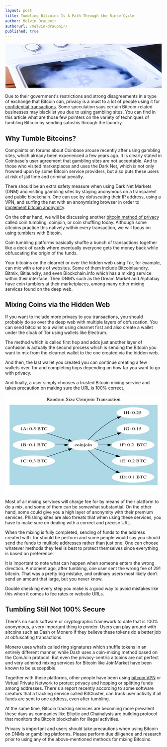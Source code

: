 ```yaml
---
layout: post
title: Tumbling Bitcoins Is A Path Through the Rinse Cycle
author: Melvin Draupnir
authorurl: /melvin-draupnir/
published: true
---
```


<center><img src="/images/tumbling-bitcoins-is-a-path-through-the-rinse-cycle/tumbling-bitcoins-a-guide-through-rinse-cycle-image.jpg" alt="tumbling bitcoins a guide through rinse cycle" /></center>

<p>Due to their government's restrictions and strong disagreements in a type of exchange that Bitcoin can, privacy is a must to a lot of people using it for <a href="/confidential-transactions/">confidential transactions</a>. Some speculation says certain Bitcoin-related businesses may blacklist you due to using gambling sites. You can find in this article what are those few pointers on the variety of techniques of tumbling Bitcoin by sending satoshis through the laundry.</p>

<h2>Why Tumble Bitcoins?</h2>

<p>Complaints on forums about Coinbase arouse recently after using gambling sites, which already been  experienced a few years ago. It is clearly stated in Coinbase's user agreement that gambling sites are not acceptable. And to those who visited marketplaces and uses the Dark Net, which is not only frowned upon by some Bitcoin service providers, but also puts these users at risk of jail time and criminal penalty.</p>

<p>There should be an extra safety measure when using Dark Net Markets (DNM) and visiting gambling sites by staying anonymous on a transparent and public blockchain. One can use by obfuscating their IP address, using a VPN, and surfing the net with an anonymizing browser in order to <a href="/how-use-bitcoin-anonymously/">implement bitcoin anonymity</a>.</p>

<p>On the other hand, we will be discussing another <a href="/bitcoin-privacy-technologies-zerocash-confidential-transactions/">bitcoin method of privacy</a> called coin tumbling, coinjoin, or coin shuffling today. Although some altcoins practice this natively within every transaction, we will focus on using tumblers with Bitcoin.</p>

<p>Coin tumbling platforms basically shuffle a bunch of transactions together like a deck of cards where eventually everyone gets the money back while obfuscating the origin of the funds.</p>

<p>Your bitcoins on the clearnet or over the hidden web using Tor, for example, can  mix with a tons of websites. Some of them include Bitcoinlaundry, Bitmix, Bitlaundry, and even Blockchain.info which has a mixing service within their interface. Then DNM’s such as the Dream Market and Alphabay have coin tumblers at their marketplaces, among many other mixing services found on the deep web.</p>

<h2>Mixing Coins via the Hidden Web</h2>

<p>If you want to include more privacy to you transactions, you should probably do so over the deep web with multiple layers of obfuscation. You can send bitcoins to a wallet using clearnet first and also create a wallet under the cloak of Tor using wallets like Electrum.</p>

<p>The method which is called first hop and adds just another layer of confusion is actually the second process which is sending the Bitcoin you want to mix from the clearnet wallet to the one created via the hidden web.</p>

<p>And then, the last wallet you created you can continue creating a few wallets over Tor and completing hops depending on how far you want to go with privacy.</p>

<p>And finally, a user simply chooses a trusted Bitcoin mixing service and takes precaution on making sure the URL is 100% correct.</p>

<center><img src="/images/tumbling-bitcoins-is-a-path-through-the-rinse-cycle/random-size-conjoin-transaction-image.jpg" alt="random-size-conjoin-transaction.jpg" /></center>

<p>Most of all mixing services will charge fee for by means of their platform to do a mix, and some of them can be somewhat substantial. On the other hand, some could give you a high layer of anonymity with their premium services. Phishing sites are also threats that when using these services, you have to make sure on dealing with a correct and precise URL.</p>

<p>When the mixing is fully completed, sending of funds to the address created with Tor should be perform and some people would say you should send the funds to multiple addresses rather than just one. One can choose whatever methods they feel is best to protect themselves since everything is based on preference.</p>

<p>It is important to note what can happen when someone enters the wrong direction. A moment ago, after tumbling, one user sent the wrong fee of 291 bitcoin. That was a pretty big mistake, and ordinary users most likely don’t send an amount that large, but you never know.</p>

<p>Double checking every step you make is a good way to avoid mistakes like this when it comes to fee rates or website URLs.</p>

<h2>Tumbling Still Not 100% Secure</h2>

<p>There's no such software or cryptographic framework to date that is 100% anonymous, a very important thing to ponder. Users can play around with altcoins such as Dash or Monero if they believe these tokens do a better job at obfuscating transactions.</p>

<p>Monero uses what’s called ring signatures which shuffle tokens in an entirely different manner, while Dash uses a coin-mixing method based on the CoinJoin protocol. But even the privacy-centric altcoins are not perfect and very admired mixing services for Bitcoin like JoinMarket have been known to be susceptible.</p>

<p>Together with these platforms, other people have been using <a href="/bitcoin-vpns/">bitcoin VPN</a> or Virtual Private Network to protect privacy and hopping or splitting funds among addresses. There's a report recently according to some software creators that a tracking service called BitCluster, can track user activity if all funds are sent to one address, even after tumbling.</p>

<p>At the same time, Bitcoin tracking services are becoming more prevalent these days as companies like Elliptic and Chainalysis are building protocol that monitors the Bitcoin blockchain for illegal activities.</p>

<p>Privacy is important and users should take precautions when using Bitcoin on DNMs or gambling platforms. Please perform due diligence and research prior to using any of the above-mentioned methods for mixing Bitcoins.</p>
